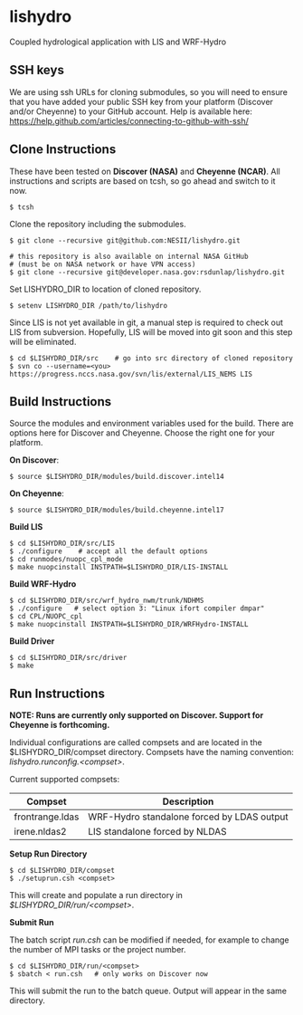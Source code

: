 # lishydro
Coupled hydrological application with LIS and WRF-Hydro

## SSH keys
We are using ssh URLs for cloning submodules, so you will
need to ensure that you have added your public SSH key from
your platform (Discover and/or Cheyenne) to your GitHub account.
Help is available here:
https://help.github.com/articles/connecting-to-github-with-ssh/

## Clone Instructions
These have been tested on **Discover (NASA)** and 
**Cheyenne (NCAR)**.
All instructions and scripts are based on tcsh, so go
ahead and switch to it now.
```
$ tcsh
```

Clone the repository including the submodules. 
```
$ git clone --recursive git@github.com:NESII/lishydro.git

# this repository is also available on internal NASA GitHub
# (must be on NASA network or have VPN access)
$ git clone --recursive git@developer.nasa.gov:rsdunlap/lishydro.git
```

Set LISHYDRO_DIR to location of cloned repository.
```
$ setenv LISHYDRO_DIR /path/to/lishydro
```

Since LIS is not yet available in git, a manual step is
required to check out LIS from subversion.  Hopefully, LIS
will be moved into git soon and this step will be eliminated.
```
$ cd $LISHYDRO_DIR/src    # go into src directory of cloned repository
$ svn co --username=<you> https://progress.nccs.nasa.gov/svn/lis/external/LIS_NEMS LIS
```

## Build Instructions

Source the modules and environment variables used for the build.
There are options here for Discover and Cheyenne. Choose the
right one for your platform.

**On Discover**:
```
$ source $LISHYDRO_DIR/modules/build.discover.intel14 
```

**On Cheyenne**:
```
$ source $LISHYDRO_DIR/modules/build.cheyenne.intel17
```

**Build LIS**
```
$ cd $LISHYDRO_DIR/src/LIS
$ ./configure    # accept all the default options
$ cd runmodes/nuopc_cpl_mode
$ make nuopcinstall INSTPATH=$LISHYDRO_DIR/LIS-INSTALL
```

**Build WRF-Hydro**
```
$ cd $LISHYDRO_DIR/src/wrf_hydro_nwm/trunk/NDHMS
$ ./configure   # select option 3: "Linux ifort compiler dmpar"
$ cd CPL/NUOPC_cpl
$ make nuopcinstall INSTPATH=$LISHYDRO_DIR/WRFHydro-INSTALL
```

**Build Driver**
```
$ cd $LISHYDRO_DIR/src/driver
$ make
```

## Run Instructions

**NOTE:  Runs are currently only supported on Discover.  Support for Cheyenne
  is forthcoming.**

Individual configurations are called compsets and are
located in the $LISHYDRO_DIR/compset directory. Compsets
have the naming convention:  *lishydro.runconfig.&lt;compset&gt;*.

Current supported compsets:

| Compset                   | Description                                                 |
| ------------------------- | ----------------------------------------------------------- |
| frontrange.ldas           | WRF-Hydro standalone forced by LDAS output                  |
| irene.nldas2              | LIS standalone forced by NLDAS                              |

**Setup Run Directory**
```
$ cd $LISHYDRO_DIR/compset
$ ./setuprun.csh <compset>
```
This will create and populate a run directory in 
*$LISHYDRO_DIR/run/&lt;compset&gt;*.

**Submit Run**

The batch script *run.csh* can be modified if needed, for example
to change the number of MPI tasks or the project number.
```
$ cd $LISHYDRO_DIR/run/<compset>
$ sbatch < run.csh   # only works on Discover now
```
This will submit the run to the batch queue.  Output
will appear in the same directory.

